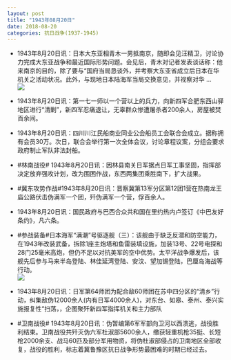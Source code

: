 ```yaml
---
layout: post
title: "1943年08月20日"
date: 2018-08-20
categories: 抗日战争(1937-1945)
---
```


<meta name="referrer" content="no-referrer" />

- 1943年8月20日讯：日本大东亚相青木一男抵南京，随即会见汪精卫，讨论协力完成大东亚战争和最近国际形势问题。会见后，青木对记者发表谈话称：他来南京的目的，除了要与“国府当局恳谈外，并考察大东亚省成立后日本在华机关之活动状况。此外，与现地日本陆海军当局交换意见，并视察对华 ... <br/><img src="https://wx4.sinaimg.cn/large/aca367d8ly1fugk9vw4s7j20c80ft0t2.jpg" />

- 1943年8月20日讯：第一七一师以一个营以上的兵力，向新四军合肥东西山驿地区进行“清剿”，新四军忍痛退让，无辜群众惨遭屠杀者200余人，房屋被焚百余间。 

- 1943年8月20日讯：四川川江民船商业同业公会船员工会联合会成立。据称拥有会员30万。次日，联合会举行第一次全体会议，讨论章程议案，分组会要求政府制止军队非法封船。 

- #林南战役# 1943年8月20日讯：因林县南关日军据点日军工事坚固，指挥部决定放弃强攻计划，改为围困作战，东西两集团乘胜南下，扩大战果。 

- #冀东攻势作战#1943年8月20日讯：晋察冀第13军分区第12团1营在热南龙王庙公路伏击伪满军一个团，歼伪满军一个营，俘百余人。 

- 1943年8月20日讯：国民政府与巴西合众共和国在里约热内卢签订《中巴友好条约》，凡六条。 

- #参战装备#日本海军“满潮”号驱逐舰（三）：该舰由于缺乏反潜和防空能力，在1943年改装武备，拆除1座主炮塔和鱼雷装填设施，加装13号、22号电探和28门25毫米高炮，但仍不足以对抗美军的空中优势。太平洋战争爆发后，该舰先后参与马来半岛登陆、林佳延湾登陆、安汶、望加锡登陆，巴厘岛海战等行动。 <br/><img src="https://wx3.sinaimg.cn/large/aca367d8ly1fufxqh4s9bj20d60dumz2.jpg" />

- 1943年8月20日讯：日军第64师团为配合敌60师团在苏中四分区的“清乡”行动，纠集敌伪12000余人(内有日军4000余人)，对东台、如皋、泰州、泰兴实施报复性“扫荡，，企图聚歼新四军指挥机关和主力部队 

- #卫南战役# 1943年8月20日讯：伪暂编第6军军部向卫河以西溃逃，战役胜利结束。卫南战役共歼灭伪六军杜淑部5600余人，缴获轻重机枪35挺、长短枪2000余支、战马60匹及部分军用物资，将伪杜淑部侵占的卫南地区全部收复，战役的胜利，标志着冀鲁豫区抗日战争形势最困难的时期已经过去。 

